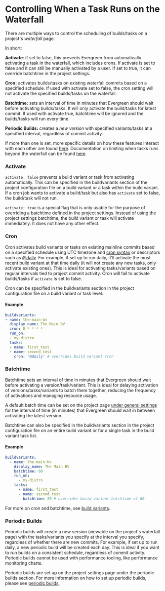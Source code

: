# Controlling When a Task Runs on the Waterfall

There are multiple ways to control the scheduling of builds/tasks on a project's *waterfall* page.

In short:

**Activate**: if set to false, this prevents Evergreen from automatically activating a task in the waterfall, which includes crons. If activate is set to false and it can still be manually activated by a user. If set to true, it can override batchtime in the project settings.

**Cron:** activates builds/tasks on existing waterfall commits based on a specified schedule. If used with activate set to false, the cron setting will not activate the specified builds/tasks on the waterfall.

**Batchtime:** sets an interval of time in minutes that Evergreen should wait before activating builds/tasks. It will only activate the build/tasks for latest commit. If used with activate true, batchtime will be ignored and the builds/tasks will run every time.

**Periodic Builds:** creates a _new version_ with specified variants/tasks at a specified interval, regardless of commit activity.

If more than one is set, more specific details on how these features interact with each other are found
[here](Project-Configuration-Files#specific-activation-override-hierarchy).
Documentation on limiting when tasks runs beyond the waterfall can be found [here](Project-Configuration-Files#limiting-when-a-task-or-variant-will-run)

### Activate
`activate: false` prevents a build variant or task from activating automatically. This can be specified in the
buildvariants section of the project configuration file on a build variant or a task within the build variant. If a cron job wants to activate a build/task but also has `activate` set to false, the build/task will not run.

`activate: true` is a special flag that is only usable for the purpose of overriding a batchtime defined in the project
settings. Instead of using the project settings batchtime, the build variant or task will activate immediately. It does
not have any other effect.

### Cron

Cron activates build variants or tasks on existing mainline commits based on a specified schedule using UTC timezone and [cron syntax](https://crontab.guru/) or descriptors such as [@daily](https://pkg.go.dev/github.com/robfig/cron). For example, if set up to run daily, it’ll activate the most recent build variant at that time daily (it will not create any new tasks, only activate existing ones). This is ideal for activating tasks/variants based on regular intervals tied to project commit activity. Cron will fail to activate builds/tasks if `activate` is set to false.

Cron can be specified in the buildvariants section in the project configuration file on a build variant or task level.

#### Example

```yaml
buildvariants:
- name: the-main-bv
  display_name: The Main BV
  cron: 0 * * * *
  run_on:
  - my-distro
  tasks:
  - name: first_test
  - name: second_test
    cron: '@daily' # overrides build variant cron
```

### Batchtime

Batchtime sets an interval of time in minutes that Evergreen should wait before activating a version/task/variant. This is ideal for delaying activation of versions/tasks/variants to batch them together, reducing the frequency of activations and managing resource usage.

A default batch time can be set on the project page [under general settings](../Project-Configuration/Project-and-Distro-Settings/#general-project-settings) for the interval of time (in minutes) that Evergreen should wait in between activating the latest version.

Batchtime can also be specified in the buildvariants section in the project configuration file on an entire build variant or for a single task in the build variant task list.

#### Example

```yaml
buildvariants:
  - name: the-main-bv
    display_name: The Main BV
    batchtime: 60
    run_on:
      - my-distro
    tasks:
      - name: first_test
      - name: second_test
        batchtime: 20 # overrides build variant batchtime of 60
```

For more on cron and batchtime, see [build variants](../Project-Configuration/Project-Configuration-Files/#build-variants).

### Periodic Builds

Periodic builds will create a new version (viewable on the project's waterfall page) with the tasks/variants you specify at the interval you specify, regardless of whether there are new commits. For example, if set up to run daily, a new periodic build will be created each day. This is ideal if you want to run builds on a consistent schedule, regardless of commit activity.
Periodic builds cannot be used with performance tooling, like performance monitoring charts.

Periodic builds are set up on the project settings page under the periodic builds section. For more information on how to set up periodic builds, please see [periodic builds](../Project-Configuration/Project-and-Distro-Settings#periodic-builds).
